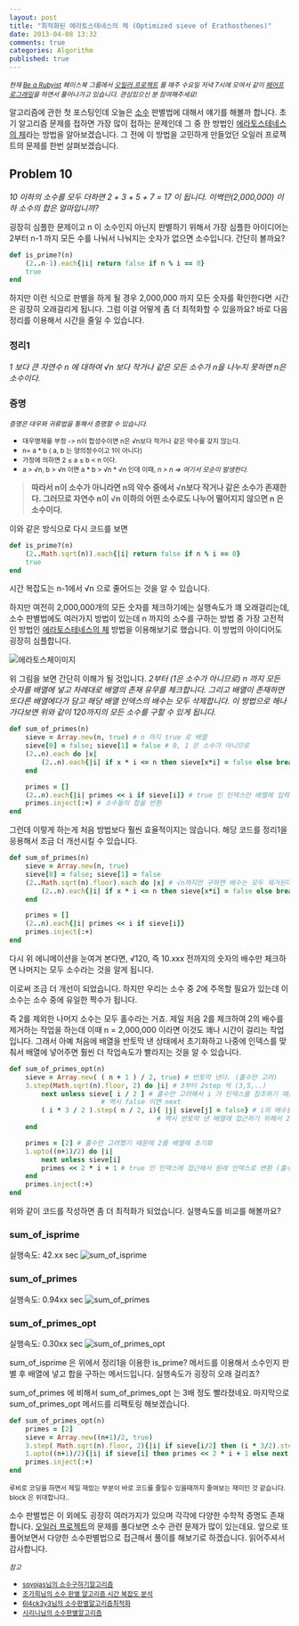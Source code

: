 ```yaml
---
layout: post
title: "최적화된 에라토스테네스의 체 (Optimized sieve of Erathosthenes)"
date: 2013-04-08 13:32
comments: true
categories: Algorithm
published: true
---
```


*<small>현재 [Be a Rubyist](https://www.facebook.com/groups/BeRubyist/ "루비스트가 되자") 페이스북 그룹에서 [오일러 프로젝트](http://euler.synap.co.kr/) 를 매주 수요일 저녁 7시에 모여서 같이 [페어프로그래밍](http://xper.org/wiki/xp/PairProgramming)을 하면서 풀어나가고 있습니다. 관심있으신 분 참여해주세요!</small>* 

알고리즘에 관한 첫 포스팅인데 오늘은 [소수](http://ko.wikipedia.org/wiki/%EC%86%8C%EC%88%98) 판별법에 대해서 얘기를 해볼까 합니다. 초기 알고리즘 문제를 접하면 가장 많이 접하는 문제인데 그 중 한 방법인 [에라토스테네스의 체](http://ko.wikipedia.org/wiki/%EC%97%90%EB%9D%BC%ED%86%A0%EC%8A%A4%ED%85%8C%EB%84%A4%EC%8A%A4%EC%9D%98_%EC%B2%B4)라는 방법을 알아보겠습니다. 그 전에 이 방법을 고민하게 만들었던 오일러 프로젝트의 문제를 한번 살펴보겠습니다.

## Problem 10
*10 이하의 소수를 모두 더하면 2 + 3 + 5 + 7 = 17 이 됩니다. 이백만(2,000,000) 이하 소수의 합은 얼마입니까?*

굉장히 심플한 문제이고 n 이 소수인지 아닌지 판별하기 위해서 가장 심플한 아이디어는 2부터 n-1 까지 모든 수를 나눠서 나눠지는 숫자가 없으면 소수입니다. 간단히 볼까요?

```ruby
def is_prime?(n)
	(2..n-1).each{|i| return false if n % i == 0}
	true
end
```

하지만 이런 식으로 판별을 하게 될 경우 2,000,000 까지 모든 숫자를 확인한다면 시간은 굉장히 오래걸리게 됩니다. 그럼 이걸 어떻게 좀 더 최적화할 수 있을까요? 바로 다음 정리를 이용해서 시간을 줄일 수 있습니다.

### 정리1
*1 보다 큰 자연수 n 에 대하여 √n 보다 작거나 같은 모든 소수가  n을 나누지 못하면 n은 소수이다.*

### 증명
<small>*증명은 대우와 귀류법을 통해서 증명할 수 있습니다.*</small>

- <small>대우명제를 부정 -> n이 합성수이면 n은 √n보다 작거나 같은 약수를 갖지 않는다.</small>
- <small>n= a * b ( a, b 는 양의정수이고 1이 아니다)</small>
- <small>가정에 의하면 2 ≤ a ≤ b < n 이다.</small>
- <small>a > √n, b > √n 이면 a * b > √n * √n 인데 이때, *n > n => 여기서 모순이 발생한다.*</small>

> **따라서 n이 소수가 아니라면 n의 약수 중에서 √n보다 작거나 같은 소수가 존재한다. 그러므로 자연수 n이 √n 이하의 어떤 소수로도 나누어 떨어지지 않으면 n 은 소수이다.**

이와 같은 방식으로 다시 코드를 보면
```ruby
def is_prime?(n)
	(2..Math.sqrt(n)).each{|i| return false if n % i == 0}
	true
end
```

시간 복잡도는 n-1에서 √n 으로 줄어드는 것을 알 수 있습니다. 

하지만 여전히 2,000,000개의 모든 숫자를 체크하기에는 실행속도가 꽤 오래걸리는데, 소수 판별법에도 여러가지 방법이 있는데 n 까지의 소수를 구하는 방법 중 가장 고전적인 방법인 [에라토스테네스의 체](http://ko.wikipedia.org/wiki/%EC%97%90%EB%9D%BC%ED%86%A0%EC%8A%A4%ED%85%8C%EB%84%A4%EC%8A%A4%EC%9D%98_%EC%B2%B4) 방법을 이용해보기로 했습니다. 이 방법의 아이디어도 굉장히 심플합니다.

![에라토스체이미지](http://upload.wikimedia.org/wikipedia/commons/b/b9/Sieve_of_Eratosthenes_animation.gif)

위 그림을 보면 간단히 이해가 될 것입니다. *2부터 (1은 소수가 아니므로) n 까지 모든 숫자를 배열에 넣고 차례대로 배열의 존재 유무를 체크합니다. 그리고 배열이 존재하면 또다른 배열에다가 담고 해당 배열 인덱스의 배수는 모두 삭제합니다. 이 방법으로 해나가다보면 위와 같이 120까지의 모든 소수를 구할 수 있게 됩니다.*

```ruby
def sum_of_primes(n)
	sieve = Array.new(n, true) # n 까지 true 로 배열
	sieve[0] = false; sieve[1] = false # 0, 1 은 소수가 아니므로
	(2..n).each do |x|	
		(2..n).each{|i| if x * i <= n then sieve[x*i] = false else break end} if sieve[x] # 해당 인덱스가 true 이면 그 배수는 모두 false
	end

	primes = []
	(2..n).each{|i| primes << i if sieve[i]} # true 인 인덱스만 배열에 입력
	primes.inject(:+) # 소수들의 합을 반환
end
```

그런데 이렇게 하는게 처음 방법보다 훨씬 효율적이지는 않습니다. 해당 코드를 정리1을 응용해서 조금 더 개선시킬 수 있습니다. 

```ruby
def sum_of_primes(n)
	sieve = Array.new(n, true) 
	sieve[0] = false; sieve[1] = false 
	(2..Math.sqrt(n).floor).each do |x|	# √n까지만 구하면 배수는 모두 제거된다.
		(2..n).each{|i| if x * i <= n then sieve[x*i] = false else break end} if sieve[x] 
	end

	primes = []
	(2..n).each{|i| primes << i if sieve[i]} 
	primes.inject(:+)
end
```

다시 위 에니메이션을 눈여겨 본다면, √120, 즉 10.xxx 전까지의 숫자의 배수만 체크하면 나머지는 모두 소수라는 것을 알게 됩니다. 

이로써 조금 더 개선이 되었습니다. 하지만 우리는 소수 중 *2*에 주목할 필요가 있는데 이 소수는 소수 중에 유일한 짝수가 됩니다. 

즉 2를 제외한 나머지 소수는 모두 홀수라는 거죠. 제일 처음 2를 체크하여 2의 배수를 제거하는 작업을 하는데 이때 n = 2,000,000 이라면 이것도 꽤나 시간이 걸리는 작업입니다.
그래서 아예 처음에 배열을 반토막 낸 상태에서 초기화하고 나중에 인덱스를 맞춰서 배열에 넣어주면 훨씬 더 작업속도가 빨라지는 것을 알 수 있습니다.

```ruby
def sum_of_primes_opt(n)
	sieve = Array.new( ( n + 1 ) / 2, true) # 반토막 낸다. (홀수만 고려)
	3.step(Math.sqrt(n).floor, 2) do |i| # 3부터 2step 씩 (3,5,..) 
		next unless sieve[ i / 2 ] # 홀수만 고려해서 i 가 인덱스를 참조하기 때문에 반토막 낸 모든 배열 인덱스에 접근하기 위해 2를 나눠줌
					   # 역시 false 이면 next 
		( i * 3 / 2 ).step( n / 2, i){ |j| sieve[j] = false} # i의 배수를 모두 false 로 만드는 작업, 2부터 시작하면 짝수를 가리키는데 짝수는 고려하지 않으니 3부터.
								     # 역시 반토막 낸 배열에 접근하기 위해서 2를 나눠줌. i 의 배수이기 때문에 step 이 i 만큼 증가.
	end

	primes = [2] # 홀수만 고려했기 때문에 2를 배열에 초기화
	1.upto((n+1)/2) do |i|
		next unless sieve[i]
		primes << 2 * i + 1 # true 인 인덱스에 접근해서 원래 인덱스로 변환 (홀수로 변환)
	end
	primes.inject(:+)
end
```

위와 같이 코드를 작성하면 좀 더 최적화가 되었습니다. 실행속도를 비교를 해볼까요?
### sum_of_isprime
실행속도: 42.xx sec
![sum_of_isprime](http://img854.imageshack.us/img854/1794/sumofisprime.png)

### sum_of_primes
실행속도: 0.94xx sec
![sum_of_primes](http://imageshack.us/a/img39/975/sumofprimes.png)

### sum_of_primes_opt
실행속도: 0.30xx sec
![sum_of_primes_opt](http://imageshack.us/a/img713/9319/sumofprimesopt.png)

sum_of_isprime 은 위에서 정리1을 이용한 is_prime? 메서드를 이용해서 소수인지 판별 후 배열에 넣고 합을 구하는 메서드입니다. 실행속도가 굉장히 오래 걸리죠?

sum_of_primes 에 비해서 sum_of_primes_opt 는 3배 정도 빨라졌네요. 마지막으로 sum_of_primes_opt 메서드를 리팩토링 해보겠습니다.

```ruby
def sum_of_primes_opt(n)
	primes = [2]
	sieve = Array.new((n+1)/2, true)
	3.step( Math.sqrt(n).floor, 2){|i| if sieve[i/2] then (i * 3/2).step(n/2,i) {|j| sieve[j]=false} else next end}
	1.upto((n+1)/2){|i| if sieve[i] then primes << 2 * i + 1 else next end}
	primes.inject(:+)
end
```

<small>루비로 코딩을 하면서 제일 재밌는 부분이 바로 코드를 줄일수 있을때까지 줄여보는 재미인 것 같습니다. block 은 위대합니다..</small>

소수 판별법은 이 외에도 굉장히 여러가지가 있으며 각각에 다양한 수학적 증명도 존재합니다. [오일러 프로젝트](http://euler.synap.co.kr/)의 문제를 풀다보면 소수 관련 문제가 많이 있는데요. 앞으로 또 풀어보면서 다양한 소수판별법으로 접근해서 풀이를 해보기로 하겠습니다. 읽어주셔서 감사합니다.

<small>*참고*</small>

- <small>[soyojas님의 소수구하기알고리즘](http://soyoja.com/160)</small>
- <small>[조가희님의 소수 판별 알고리즘 시간 복잡도 분석](http://blog.naver.com/PostView.nhn?blogId=cky5122&logNo=80170123656&categoryNo=162&parentCategoryNo=-1&viewDate=&currentPage=&postListTopCurrentPage=&isAfterWrite=true)</small>
- <small>[6l4ck3y3님의 소수판별알고리즘최적화](http://hisjournal.net/blog/128)</small>
- <small>[시리니님의 소수판별알고리즘](http://sirini.net/blog/737)</small>













